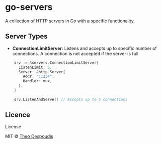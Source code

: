 go-servers
==========
A collection of HTTP servers in Go with a 
specific functionality.

## Server Types
* **ConnectionLimitServer**: Listens and accepts up to 
specific number of connections. A connection is not
accepted if the server is full.

```go
    srv := &servers.ConnectionLimitServer{
      ListenLimit: 5,
      Server: &http.Server{
        Addr: ":1234",
        Handler: mux,
      },
    }
    
    srv.ListenAndServe() // Accepts up to 5 connections
```

## Licence
License

MIT © [Theo Despoudis](https://theodespoudis.com/)

